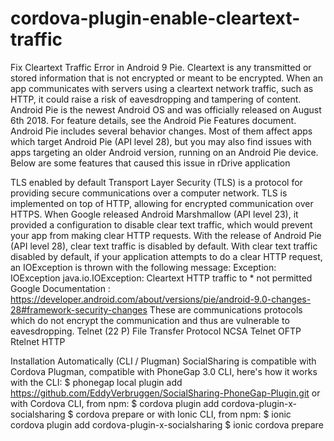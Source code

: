 # cordova-plugin-enable-cleartext-traffic
Fix Cleartext Traffic Error in Android 9 Pie. Cleartext is any transmitted or stored information that is not encrypted or meant to be encrypted. When an app communicates with servers using a cleartext network traffic, such as HTTP, it could raise a risk of eavesdropping and tampering of content.
Android Pie is the newest Android OS and was officially released on August 6th 2018. For feature details, see the Android Pie Features document. Android Pie includes several behavior changes. Most of them affect apps which target Android Pie (API level 28), but you may also find issues with apps targeting an older Android version, running on an Android Pie device.
Below are some features that caused this issue in rDrive application 
 
TLS enabled by default
Transport Layer Security (TLS) is a protocol for providing secure communications over a computer network. TLS is implemented on top of HTTP, allowing for encrypted communication over HTTPS.
When Google released Android Marshmallow (API level 23), it provided a configuration to disable clear text traffic, which would prevent your app from making clear HTTP requests. With the release of Android Pie (API level 28), clear text traffic is disabled by default.
With clear text traffic disabled by default, if your application attempts to do a clear HTTP request, an IOException is thrown with the following message:
Exception: IOException java.io.IOException: Cleartext HTTP traffic to * not permitted
 Google Documentation : https://developer.android.com/about/versions/pie/android-9.0-changes-28#framework-security-changes
These are communications protocols which do not encrypt the communication and thus are vulnerable to eavesdropping.
Telnet‎ (22 P)
File Transfer Protocol
NCSA Telnet
OFTP
Rtelnet
HTTP


Installation
Automatically (CLI / Plugman)
SocialSharing is compatible with Cordova Plugman, compatible with PhoneGap 3.0 CLI, here's how it works with the CLI:
$ phonegap local plugin add https://github.com/EddyVerbruggen/SocialSharing-PhoneGap-Plugin.git
or with Cordova CLI, from npm:
$ cordova plugin add cordova-plugin-x-socialsharing
$ cordova prepare
or with Ionic  CLI, from npm:
$ ionic cordova plugin add cordova-plugin-x-socialsharing
$ ionic cordova prepare


